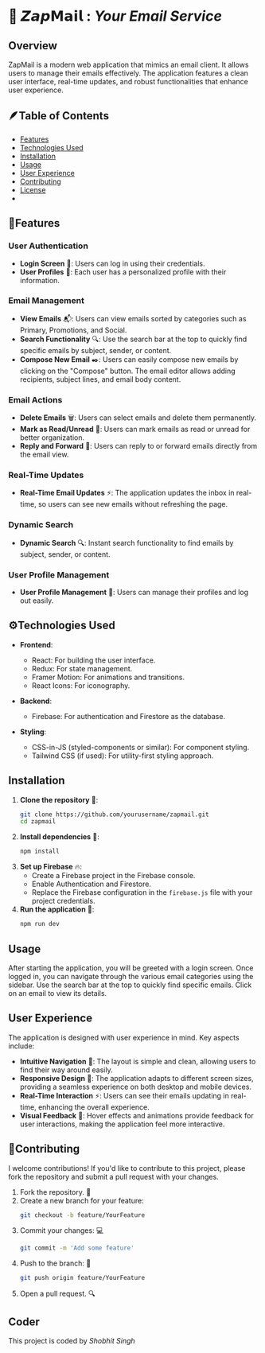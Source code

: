 # 📧 𝙕𝙖𝙥𝗠𝗮𝗶𝗹 : ***Your Email Service***

## Overview

ZapMail is a modern web application that mimics an email client. It allows users to manage their emails effectively. The application features a clean user interface, real-time updates, and robust functionalities that enhance user experience.

## 🪶Table of Contents

- [Features](#features)
- [Technologies Used](#technologies-used)
- [Installation](#installation)
- [Usage](#usage)
- [User Experience](#user-experience)
- [Contributing](#contributing)
- [License](#license)
- 
## 🌟Features

### User Authentication
- **Login Screen** 🔑: Users can log in using their credentials.
- **User Profiles** 👤: Each user has a personalized profile with their information.

### Email Management
- **View Emails** 📬: Users can view emails sorted by categories such as Primary, Promotions, and Social.
- **Search Functionality** 🔍: Use the search bar at the top to quickly find specific emails by subject, sender, or content.
- **Compose New Email** ✒️: Users can easily compose new emails by clicking on the "Compose" button. The email editor allows adding recipients, subject lines, and email body content.

### Email Actions
- **Delete Emails** 🗑️: Users can select emails and delete them permanently.
- **Mark as Read/Unread** 📖: Users can mark emails as read or unread for better organization.
- **Reply and Forward** 💬: Users can reply to or forward emails directly from the email view.

### Real-Time Updates
- **Real-Time Email Updates** ⚡: The application updates the inbox in real-time, so users can see new emails without refreshing the page.

### Dynamic Search
- **Dynamic Search** 🔍: Instant search functionality to find emails by subject, sender, or content.

### User Profile Management
- **User Profile Management** 👤: Users can manage their profiles and log out easily.


## ⚙️Technologies Used

- **Frontend**:
  - React: For building the user interface.
  - Redux: For state management.
  - Framer Motion: For animations and transitions.
  - React Icons: For iconography.

- **Backend**:
  - Firebase: For authentication and Firestore as the database.

- **Styling**:
  - CSS-in-JS (styled-components or similar): For component styling.
  - Tailwind CSS (if used): For utility-first styling approach.

## Installation

1. **Clone the repository** 📂:
   ```bash
   git clone https://github.com/yourusername/zapmail.git
   cd zapmail
2. **Install dependencies** 🔧:
   ```bash
   npm install
3. **Set up Firebase** 🔥:
   - Create a Firebase project in the Firebase console.
   - Enable Authentication and Firestore.
   - Replace the Firebase configuration in the `firebase.js` file with your project credentials.
4. **Run the application** 🚀:
   ```bash
   npm run dev

## Usage

After starting the application, you will be greeted with a login screen. Once logged in, you can navigate through the various email categories using the sidebar. Use the search bar at the top to quickly find specific emails. Click on an email to view its details.

## User Experience

The application is designed with user experience in mind. Key aspects include:

- **Intuitive Navigation** 🧭: The layout is simple and clean, allowing users to find their way around easily.
- **Responsive Design** 📱: The application adapts to different screen sizes, providing a seamless experience on both desktop and mobile devices.
- **Real-Time Interaction** ⚡: Users can see their emails updating in real-time, enhancing the overall experience.
- **Visual Feedback** 👀: Hover effects and animations provide feedback for user interactions, making the application feel more interactive.

## 🤝Contributing

I welcome contributions! If you'd like to contribute to this project, please fork the repository and submit a pull request with your changes.

1. Fork the repository. 🍴
2. Create a new branch for your feature:
   ```bash
   git checkout -b feature/YourFeature
3. Commit your changes: 💻
   ```bash
   git commit -m 'Add some feature'
4. Push to the branch: 🚀
   ```bash
   git push origin feature/YourFeature
5. Open a pull request. 🔍

## Coder
This project is coded by *Shobhit Singh*
